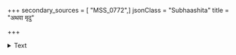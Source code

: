 +++
secondary_sources = [ "MSS_0772",]
jsonClass = "Subhaashita"
title = "अथवा मृदु"

+++

<details><summary>Text</summary>

अथवा मृदु वस्तु हिंसितुं मृदुनैवारभते प्रजान्तकः।  
हिमसेकविपत्तिरत्र मे नलीनी पूर्वनिदर्शनं मता॥
</details>
